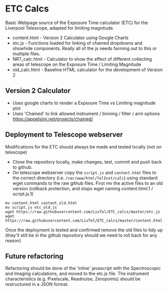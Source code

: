 # ETC Calcs
Basic Webpage source of the Exposure Time calculator (ETC) for the Liverpool Telescope, adapted for limiting magnitude.


* content.html - Version 2 Calculator using Google Charts
* etc.js   - Functions loaded for linking of chained dropdowns and showhide components. Really all of the js needs farming out to this or multiple files.
* NRT_calc.html - Calculator to show the effect of different collecting areas of telescope on the Exposure Time / Limiting Magnitude
* old_calc.html - Baseline HTML calculator for the development of Version 2

## Version 2 Calculator
* Uses google charts to render a Expsoure Time vs Limiting magnitude plot
* Uses 'Chained' to link allowed instrument / binning / filter / arm  options https://appelsiini.net/projects/chained/

## Deployment to Telescope webserver
Modifications for the ETC should always be made and tested locally (not on telescope)

* Clone the repository locally, make changes, test, commit and push back to github.
* On telescope webserver copy the `script.js` and `content.html` files to the correct directory (i.e. `/var/www/html/TelInst/calc`) using standard wget commands to the raw github files. First mv the active files to an old version (rollback protection, and stops wget naming content.html.1 / script.js.1)

```shell
mv content.html content_old.html
mv script.js etc_old.js
wget https://raw.githubusercontent.com/LivTel/ETC_calcs/master/etc.js
wget https://raw.githubusercontent.com/LivTel/ETC_calcs/master/content.html
```

Once the deployment is tested and confirmed remove the old files to tidy up (they'll still be in the github repository should we need to roll back for any reason)

## Future refactoring

Refactoring should be done of the 'inline' javascript with the Spectroscopic and Imaging calculations, and moved to the etc.js file. The instrument characteristics (e.g. Pixelscale, Readnoise, Zeropoints) should be restructured in a JSON format.
